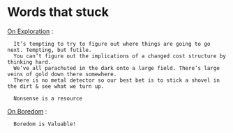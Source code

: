 # Words that stuck


[On Exploration](https://tidyfirst.substack.com/p/exploring-ai) :
```
  It’s tempting to try to figure out where things are going to go next. Tempting, but futile.
  You can’t figure out the implications of a changed cost structure by thinking hard.
  We’ve all parachuted in the dark onto a large field. There’s large veins of gold down there somewhere.
  There is no metal detector so our best bet is to stick a shovel in the dirt & see what we turn up.

  Nonsense is a resource
```
[On Boredom](https://www.youtube.com/watch?v=4Any9xEl-qA) :
```
  Boredom is Valuable!
```
